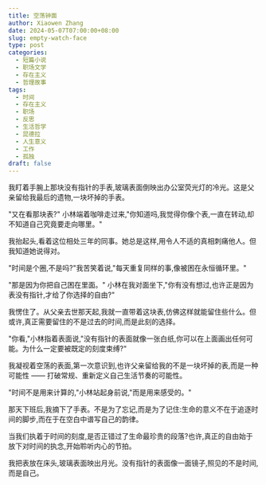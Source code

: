 ```yaml
---
title: 空荡钟面
author: Xiaowen Zhang
date: 2024-05-07T07:00:00+08:00
slug: empty-watch-face
type: post
categories:
  - 短篇小说
  - 职场文学
  - 存在主义
  - 哲理故事
tags:
  - 时间
  - 存在主义
  - 职场
  - 反思
  - 生活哲学
  - 昆德拉
  - 人生意义
  - 工作
  - 孤独
draft: false
---
```


我盯着手腕上那块没有指针的手表,玻璃表面倒映出办公室荧光灯的冷光。这是父亲留给我最后的遗物,一块坏掉的手表。

"又在看那块表?" 小林端着咖啡走过来,"你知道吗,我觉得你像个表,一直在转动,却不知道自己究竟要走向哪里。"

我抬起头,看着这位相处三年的同事。她总是这样,用令人不适的真相刺痛他人。但我知道她说得对。

"时间是个圈,不是吗?"我苦笑着说,"每天重复同样的事,像被困在永恒循环里。" 

"那是因为你把自己困在里面。" 小林在我对面坐下,"你有没有想过,也许正是因为表没有指针,才给了你选择的自由?"

我愣住了。从父亲去世那天起,我就一直带着这块表,仿佛这样就能留住些什么。但或许,真正需要留住的不是过去的时间,而是此刻的选择。

"你看,"小林指着表面说,"没有指针的表面就像一张白纸,你可以在上面画出任何可能。为什么一定要被既定的刻度束缚?"

我凝视着空荡的表面,第一次意识到,也许父亲留给我的不是一块坏掉的表,而是一种可能性 —— 打破常规、重新定义自己生活节奏的可能性。

"时间不是用来计算的,"小林站起身前说,"而是用来感受的。"

那天下班后,我摘下了手表。不是为了忘记,而是为了记住:生命的意义不在于追逐时间的脚步,而在于在空白中谱写自己的韵律。

当我们执着于时间的刻度,是否正错过了生命最珍贵的段落?也许,真正的自由始于放下对时间的执念,开始聆听内心的节拍。

我把表放在床头,玻璃表面映出月光。没有指针的表面像一面镜子,照见的不是时间,而是自己。